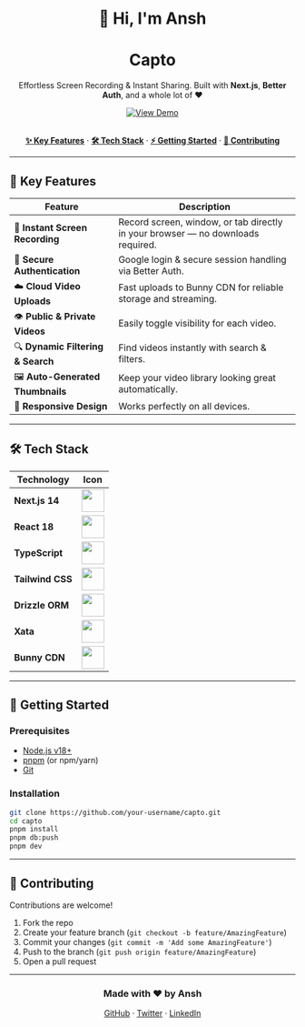 <h1 align="center">👋 Hi, I'm Ansh</h1>

<div align="center">

<h1 align="center">Capto</h1>

<p align="center">
Effortless Screen Recording & Instant Sharing.  
Built with <strong>Next.js</strong>, <strong>Better Auth</strong>, and a whole lot of ❤️
</p>

<!-- Stylish Button -->
<a href="https://screen-recording-and-sharing-app.onrender.com/">
  <img src="https://img.shields.io/badge/🚀%20Live%20Demo-0ea5e9?style=for-the-badge&logo=vercel&logoColor=white" alt="View Demo"/>
</a>

<br/>
<br/>

<a href="#-key-features"><strong>✨ Key Features</strong></a> ·
<a href="#-tech-stack"><strong>🛠 Tech Stack</strong></a> ·
<a href="#-getting-started"><strong>⚡ Getting Started</strong></a> ·
<a href="#-contributing"><strong>🤝 Contributing</strong></a>

</div>

---

## 🚀 Key Features
| Feature | Description |
|---------|-------------|
| 🎥 **Instant Screen Recording** | Record screen, window, or tab directly in your browser — no downloads required. |
| 🔐 **Secure Authentication** | Google login & secure session handling via Better Auth. |
| ☁️ **Cloud Video Uploads** | Fast uploads to Bunny CDN for reliable storage and streaming. |
| 👁️ **Public & Private Videos** | Easily toggle visibility for each video. |
| 🔍 **Dynamic Filtering & Search** | Find videos instantly with search & filters. |
| 🖼️ **Auto-Generated Thumbnails** | Keep your video library looking great automatically. |
| 📱 **Responsive Design** | Works perfectly on all devices. |

---

## 🛠 Tech Stack
<div align="center">
  
| Technology | Icon |
|------------|------|
| **Next.js 14** | <img src="https://cdn.jsdelivr.net/gh/devicons/devicon/icons/nextjs/nextjs-original.svg" width="40"/> |
| **React 18** | <img src="https://cdn.jsdelivr.net/gh/devicons/devicon/icons/react/react-original.svg" width="40"/> |
| **TypeScript** | <img src="https://cdn.jsdelivr.net/gh/devicons/devicon/icons/typescript/typescript-original.svg" width="40"/> |
| **Tailwind CSS** | <img src="https://cdn.jsdelivr.net/gh/devicons/devicon/icons/tailwindcss/tailwindcss-plain.svg" width="40"/> |
| **Drizzle ORM** | <img src="https://svgrepo.com/show/448234/database.svg" width="40"/> |
| **Xata** | <img src="https://raw.githubusercontent.com/xataio/assets/main/logo/xata-logo.svg" width="40"/> |
| **Bunny CDN** | <img src="https://seeklogo.com/images/B/bunnycdn-logo-8E50B0F6C0-seeklogo.com.png" width="40"/> |

</div>

---

## 🏁 Getting Started

### **Prerequisites**
- [Node.js v18+](https://nodejs.org/en/)
- [pnpm](https://pnpm.io/) (or npm/yarn)
- [Git](https://git-scm.com/)

### **Installation**
```bash
git clone https://github.com/your-username/capto.git
cd capto
pnpm install
pnpm db:push
pnpm dev
````

---

## 🤝 Contributing

Contributions are welcome!

1. Fork the repo
2. Create your feature branch (`git checkout -b feature/AmazingFeature`)
3. Commit your changes (`git commit -m 'Add some AmazingFeature'`)
4. Push to the branch (`git push origin feature/AmazingFeature`)
5. Open a pull request

---

<div align="center">
  <h3>Made with ❤️ by Ansh</h3>
  <a href="https://github.com/your-username">GitHub</a> ·
  <a href="https://twitter.com/your-username">Twitter</a> ·
  <a href="https://linkedin.com/in/ansh0">LinkedIn</a>
</div>
